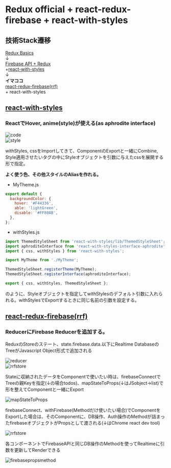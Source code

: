 # Redux official + react-redux-firebase + react-with-styles

## 技術Stack遷移  

[Redux Basics](https://redux.js.org/basics)  
↓  
[Firebase API + Redux](https://qiita.com/gonta616/items/278a7e81a8b624d9621e)  
+[react-with-styles](https://github.com/airbnb/react-with-styles)  
↓  
__イマココ__  
[react-redux-firebase(rrf)](http://react-redux-firebase.com/)  
+
react-with-styles  



## [react-with-styles](https://github.com/airbnb/react-with-styles)  

### ReactでHover, anime(style)が使える(as aphrodite interface)
![code](./r-w-s.png)  
![style](./r-w-s1.png)  

withStyles, cssをImportしてきて、ComponentのExportと一緒にCombine, Style適用させたいタグの中にStyleオブジェクトを引数に与えたcssを展開する形で指定。


__よく使う色、その他スタイルのAliasを作れる。__  
- MyTheme.js  

```javascript
export default {
  backgroundColor: {
    hover: '#F44336',
    able: 'lightGreen',
    disable: '#FF80AB',
  },
};

```  

- withStyles.js  

```javascript
import ThemedStyleSheet from 'react-with-styles/lib/ThemedStyleSheet';
import aphroditeInterface from 'react-with-styles-interface-aphrodite';
import { css, withStyles } from 'react-with-styles';

import MyTheme from './MyTheme';

ThemedStyleSheet.registerTheme(MyTheme);
ThemedStyleSheet.registerInterface(aphroditeInterface);

export { css, withStyles, ThemedStyleSheet };


```  
のように、Styleオブジェクトを指定してwithStylesのデフォルト引数に入れられる。withStylesでExportするときに同じ名前の引数を設定する。  



## [react-redux-firebase(rrf)](http://react-redux-firebase.com/)  

### ReducerにFirebase Reducerを追加する。
ReduxのStoreのステート、state.firebase.data.以下にRealtime DatabaseのTreeがJavascript Object形式で追加される

![reducer](./rrf-reducer.png)  
![rrfstore](./rrf-state.png)  


Stateに収納されたデータをComponentで使いたい時は、firebaseConnectでTreeの親Keyを指定(↓の場合todos)、mapStateToProps(↓はJSobject→list)で形を整えてComponentと一緒にExport

![mapStateToProps](./mapstatetoprops.png)  


firebaseConnect、withFirebase(Methodだけ使いたい場合)でComponentをExportした場合は、そのComponentに、DB操作、Auth操作のMethodが詰まったfirebaseオブジェクトがPropsとして渡される(↓はChrome react dev tool)  

![rrfstore](./connectFirebase-props.png)  


各コンポーネントでFirebaseAPIと同じDB操作のMethodを使ってRealtimeに引数を更新してRenderできる  


![firebasepropsmethod](./firebasepropsmethod.png)  
